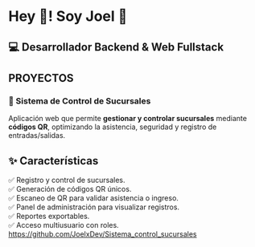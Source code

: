 # Hey 👋! Soy Joel 👨

## 💻 Desarrollador Backend & Web Fullstack

## PROYECTOS
### 📌 Sistema de Control de Sucursales
Aplicación web que permite **gestionar y controlar sucursales** mediante **códigos QR**, optimizando la asistencia, seguridad y registro de entradas/salidas.
## ✨ Características
✅ Registro y control de sucursales.  
✅ Generación de códigos QR únicos.  
✅ Escaneo de QR para validar asistencia o ingreso.  
✅ Panel de administración para visualizar registros.  
✅ Reportes exportables.  
✅ Acceso multiusuario con roles. 
https://github.com/JoelxDev/Sistema_control_sucursales
